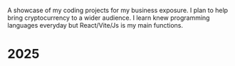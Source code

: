 A showcase of my coding projects for my business exposure. I plan to help bring cryptocurrency to a wider audience. I learn knew programming languages everyday but React/Vite/Js is my main functions.
# 2025
